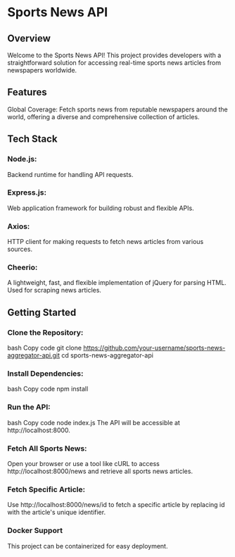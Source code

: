 # Sports News API

## Overview
Welcome to the Sports News API! This project provides developers with a straightforward solution for accessing real-time sports news articles from newspapers worldwide. 

## Features

Global Coverage: Fetch sports news from reputable newspapers around the world, offering a diverse and comprehensive collection of articles.

## Tech Stack

### Node.js: 
Backend runtime for handling API requests.

### Express.js: 
Web application framework for building robust and flexible APIs.

### Axios: 
HTTP client for making requests to fetch news articles from various sources.

### Cheerio: 
A lightweight, fast, and flexible implementation of jQuery for parsing HTML. Used for scraping news articles.

## Getting Started

### Clone the Repository:
bash
Copy code
git clone https://github.com/your-username/sports-news-aggregator-api.git
cd sports-news-aggregator-api

### Install Dependencies:
bash
Copy code
npm install

### Run the API:
bash
Copy code
node index.js
The API will be accessible at http://localhost:8000.

### Fetch All Sports News:
Open your browser or use a tool like cURL to access http://localhost:8000/news and retrieve all sports news articles.

### Fetch Specific Article:
Use http://localhost:8000/news/id to fetch a specific article by replacing id with the article's unique identifier.

### Docker Support
This project can be containerized for easy deployment.
